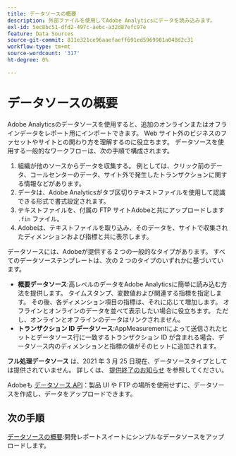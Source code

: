 ```yaml
---
title: データソースの概要
description: 外部ファイルを使用してAdobe Analyticsにデータを読み込みます。
exl-id: 5ec8bc51-dfd2-497c-aebc-a32d87efc97e
feature: Data Sources
source-git-commit: 811e321ce96aaefaeff691ed5969981a048d2c31
workflow-type: tm+mt
source-wordcount: '317'
ht-degree: 0%

---
```


# データソースの概要

Adobe Analyticsのデータソースを使用すると、追加のオンラインまたはオフラインデータをレポート用にインポートできます。 Web サイト外のビジネスのファセットやサイトとの関わり方を理解するのに役立ちます。 データソースを使用する一般的なワークフローは、次の手順で構成されます。

1. 組織が他のソースからデータを収集する。 例としては、クリック前のデータ、コールセンターのデータ、サイト外で発生したトランザクションに関する情報などがあります。
1. データは、Adobe Analyticsがタブ区切りテキストファイルを使用して認識できる形式で書式設定されます。
1. テキストファイルを、付属の FTP サイトAdobeと共にアップロードします `.fin` ファイル。
1. Adobeは、テキストファイルを取り込み、そのデータを、サイトで収集されたディメンションおよび指標と共に表示します。

データソースには、Adobeが提供する 2 つの一般的なタイプがあります。 すべてのデータソーステンプレートは、次の 2 つのタイプのいずれかに基づいています。

* **概要データソース**:高レベルのデータをAdobe Analyticsに簡単に読み込む方法を提供します。 タイムスタンプ、変数値および関連する指標を指定します。 その後、各ディメンション項目の指標は、それに応じて増加します。 オフラインとオンラインのデータを並べて表示したい場合に役立ちます。 ただし、オンラインとオフラインのデータはリンクされません。
* **トランザクション ID データソース**:AppMeasurementによって送信されたヒットとデータソース行に一致するトランザクション ID が含まれる場合、データソース内のディメンションと指標の値がそのヒットに追加されます。

**フル処理データソース** は、2021 年 3 月 25 日現在、データソースタイプとしては提供されていません。 詳しくは、 [提供終了のお知らせ](full-processing-eol.md) を参照してください。

Adobeも [データソース API](https://developer.adobe.com/analytics-apis/docs/1.4/guides/data-sources/)：製品 UI や FTP の場所を使用せずに、データソースを作成し、データをアップロードできます。

## 次の手順

[データソースの概要](getting-started.md):開発レポートスイートにシンプルなデータソースをアップロードします。
